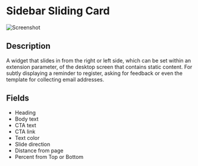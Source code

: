 # Sidebar Sliding Card

![Screenshot](https://github.com/optimizely/extension-library/blob/master/Editor%20Extensions/Editor%20Extensions/Sidebar%20Sliding%20Card/screenshot.png)

## Description

A widget that slides in from the right or left side, which can be set within an extension parameter, of the desktop screen that contains static content. For subtly displaying a reminder to register, asking for feedback or even the template for collecting email addresses. 

## Fields

* Heading
* Body text
* CTA text
* CTA link
* Text color
* Slide direction
* Distance from page
* Percent from Top or Bottom



